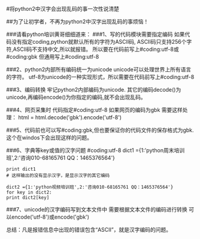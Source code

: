 #将python2中汉字会出现乱码的事一次性说清楚
	
##为了让初学者，不再为python2中汉字出现乱码的事烦恼！

###请看python培训黄哥细细道来：
###1、写的代码模块需要指定编码
	如果代码没有指定coding,python就默认所有的字符为ASCII码,
	ASCII码只支持256个字符,ASCII码不支持中文,所以就报错。
	所以要在代码前写上#coding:utf-8或#coding:gbk
	但通用写上#coding:utf-8

###2、python2内部所有编码统一为unicode
	unicode可以处理世界上所有语言的字符。
	utf-8为unicode的一种实现形式，所以需要在代码前写上#coding:utf-8

###3、编码转换
	牢记python2内部编码为unicode.
	其它的编码decode()为unicode,再编码encode()为你指定的编码,就不会出现乱码。

###4、网页采集时
	代码指定#coding:utf-8
	如果网页的编码为gbk
	需要这样处理：
	html = html.decode('gbk').encode('utf-8')

###5、代码前也可以写#coding:gbk,但也要保证你的代码文件的保存格式为gbk.这个在windos下会出现这样的问题。

###6、字典等key或值的汉字问题
	#coding:utf-8
	dict1 ={1:'python周末培训班',2:'咨询010-68165761 QQ：1465376564'}

	print dict1
	# 这样输出的没有显示汉字，是显示汉字的其它编码

	dict2 ={1:'python视频培训班',2:'咨询010-68165761 QQ：1465376564'}
	for key in dict2:
	print dict2[key]

###7、unicode的汉字编码写到文本文件中
	需要根据文本文件的编码进行转换
	可以encode('utf-8')或encode('gbk')

总结：凡是报错信息中出现的错误包含“ASCII”，就是汉字编码的问题。
